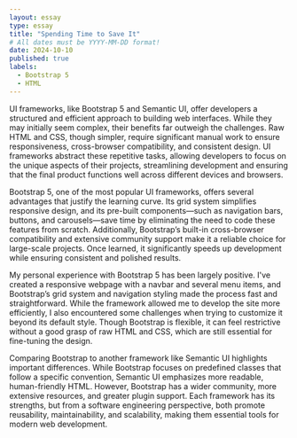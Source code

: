 ```yaml
---
layout: essay
type: essay
title: "Spending Time to Save It"
# All dates must be YYYY-MM-DD format!
date: 2024-10-10
published: true
labels:
  - Bootstrap 5
  - HTML
---
```




UI frameworks, like Bootstrap 5 and Semantic UI, offer developers a structured and efficient approach to building web interfaces. While they may initially seem complex, their benefits far outweigh the challenges. Raw HTML and CSS, though simpler, require significant manual work to ensure responsiveness, cross-browser compatibility, and consistent design. UI frameworks abstract these repetitive tasks, allowing developers to focus on the unique aspects of their projects, streamlining development and ensuring that the final product functions well across different devices and browsers.

Bootstrap 5, one of the most popular UI frameworks, offers several advantages that justify the learning curve. Its grid system simplifies responsive design, and its pre-built components—such as navigation bars, buttons, and carousels—save time by eliminating the need to code these features from scratch. Additionally, Bootstrap’s built-in cross-browser compatibility and extensive community support make it a reliable choice for large-scale projects. Once learned, it significantly speeds up development while ensuring consistent and polished results.

My personal experience with Bootstrap 5 has been largely positive. I've created a responsive webpage with a navbar and several menu items, and Bootstrap’s grid system and navigation styling made the process fast and straightforward. While the framework allowed me to develop the site more efficiently, I also encountered some challenges when trying to customize it beyond its default style. Though Bootstrap is flexible, it can feel restrictive without a good grasp of raw HTML and CSS, which are still essential for fine-tuning the design.

Comparing Bootstrap to another framework like Semantic UI highlights important differences. While Bootstrap focuses on predefined classes that follow a specific convention, Semantic UI emphasizes more readable, human-friendly HTML. However, Bootstrap has a wider community, more extensive resources, and greater plugin support. Each framework has its strengths, but from a software engineering perspective, both promote reusability, maintainability, and scalability, making them essential tools for modern web development.


